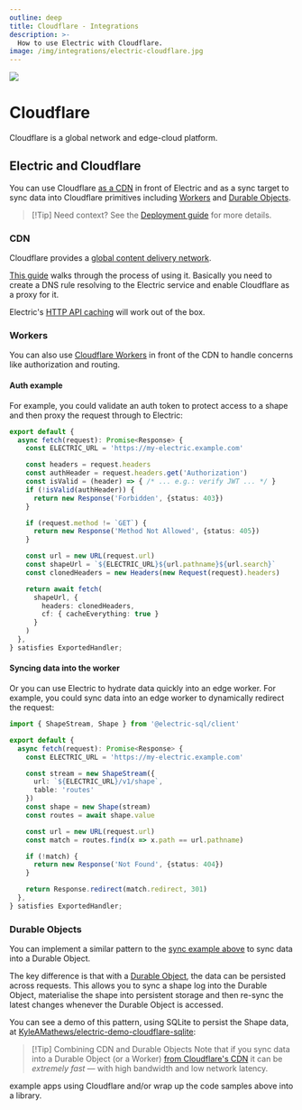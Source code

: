 ```yaml
---
outline: deep
title: Cloudflare - Integrations
description: >-
  How to use Electric with Cloudflare.
image: /img/integrations/electric-cloudflare.jpg
---
```


<script setup>
  import HelpWanted from '/src/components/HelpWanted.vue'
</script>

<img src="/img/integrations/cloudflare.svg" class="product-icon" />

# Cloudflare

Cloudflare is a global network and edge-cloud platform.

## Electric and Cloudflare

You can use Cloudflare [as a CDN](#cdn) in front of Electric and as a sync target to sync data into Cloudflare primitives including [Workers](#workers) and [Durable Objects](#durable-objects).

> [!Tip] Need context?
> See the [Deployment guide](/docs/guides/deployment) for more details.

### CDN

Cloudflare provides a [global content delivery network](https://developers.cloudflare.com/cache/get-started/).

[This guide](https://loadforge.com/guides/steps-to-set-up-cloudflare-cdn-for-your-website) walks through the process of using it. Basically you need to create a DNS rule resolving to the Electric service and enable Cloudflare as a proxy for it.

Electric's [HTTP API caching](/docs/api/http#caching) will work out of the box.

### Workers

You can also use [Cloudflare Workers](https://workers.cloudflare.com) in front of the CDN to handle concerns like authorization and routing.

#### Auth example

For example, you could validate an auth token to protect access to a shape and then proxy the request through to Electric:

```ts
export default {
  async fetch(request): Promise<Response> {
    const ELECTRIC_URL = 'https://my-electric.example.com'

    const headers = request.headers
    const authHeader = request.headers.get('Authorization')
    const isValid = (header) => { /* ... e.g.: verify JWT ... */ }
    if (!isValid(authHeader)) {
      return new Response('Forbidden', {status: 403})
    }

    if (request.method != `GET`) {
      return new Response('Method Not Allowed', {status: 405})
    }

    const url = new URL(request.url)
    const shapeUrl = `${ELECTRIC_URL}${url.pathname}${url.search}`
    const clonedHeaders = new Headers(new Request(request).headers)

    return await fetch(
      shapeUrl, {
        headers: clonedHeaders,
        cf: { cacheEverything: true }
      }
    )
  },
} satisfies ExportedHandler;
```

#### Syncing data into the worker

Or you can use Electric to hydrate data quickly into an edge worker. For example, you could sync data into an edge worker to dynamically redirect the request:

```ts
import { ShapeStream, Shape } from '@electric-sql/client'

export default {
  async fetch(request): Promise<Response> {
    const ELECTRIC_URL = 'https://my-electric.example.com'

    const stream = new ShapeStream({
      url: `${ELECTRIC_URL}/v1/shape`,
      table: 'routes'
    })
    const shape = new Shape(stream)
    const routes = await shape.value

    const url = new URL(request.url)
    const match = routes.find(x => x.path == url.pathname)

    if (!match) {
      return new Response('Not Found', {status: 404})
    }

    return Response.redirect(match.redirect, 301)
  },
} satisfies ExportedHandler;
```

### Durable Objects

You can implement a similar pattern to the [sync example above](#syncing-data-into-the-worker) to sync data into a Durable Object.

The key difference is that with a [Durable Object](https://developers.cloudflare.com/durable-objects/), the data can be persisted across requests. This allows you to sync a shape log into the Durable Object, materialise the shape into persistent storage and then re-sync the latest changes whenever the Durable Object is accessed.

You can see a demo of this pattern, using SQLite to persist the Shape data, at [KyleAMathews/electric-demo-cloudflare-sqlite](https://github.com/KyleAMathews/electric-demo-cloudflare-sqlite):

<Tweet tweet-id="1841180640970228197"
    align="center"
    conversation="none"
    theme="dark"
/>

> [!Tip] Combining CDN and Durable Objects
> Note that if you sync data into a Durable Object (or a Worker) [from Cloudflare's CDN](#cdn) it can be *extremely fast* &mdash; with high bandwidth and low network latency.

<HelpWanted issue="1884">
  example apps using Cloudflare and/or wrap up the code samples above into a library.
</HelpWanted>
